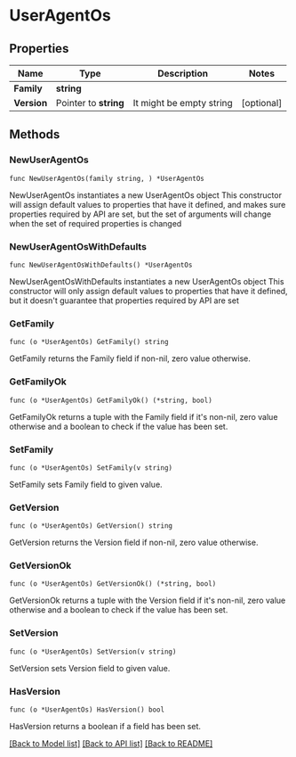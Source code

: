 # UserAgentOs

## Properties

Name | Type | Description | Notes
------------ | ------------- | ------------- | -------------
**Family** | **string** |  | 
**Version** | Pointer to **string** | It might be empty string | [optional] 

## Methods

### NewUserAgentOs

`func NewUserAgentOs(family string, ) *UserAgentOs`

NewUserAgentOs instantiates a new UserAgentOs object
This constructor will assign default values to properties that have it defined,
and makes sure properties required by API are set, but the set of arguments
will change when the set of required properties is changed

### NewUserAgentOsWithDefaults

`func NewUserAgentOsWithDefaults() *UserAgentOs`

NewUserAgentOsWithDefaults instantiates a new UserAgentOs object
This constructor will only assign default values to properties that have it defined,
but it doesn't guarantee that properties required by API are set

### GetFamily

`func (o *UserAgentOs) GetFamily() string`

GetFamily returns the Family field if non-nil, zero value otherwise.

### GetFamilyOk

`func (o *UserAgentOs) GetFamilyOk() (*string, bool)`

GetFamilyOk returns a tuple with the Family field if it's non-nil, zero value otherwise
and a boolean to check if the value has been set.

### SetFamily

`func (o *UserAgentOs) SetFamily(v string)`

SetFamily sets Family field to given value.


### GetVersion

`func (o *UserAgentOs) GetVersion() string`

GetVersion returns the Version field if non-nil, zero value otherwise.

### GetVersionOk

`func (o *UserAgentOs) GetVersionOk() (*string, bool)`

GetVersionOk returns a tuple with the Version field if it's non-nil, zero value otherwise
and a boolean to check if the value has been set.

### SetVersion

`func (o *UserAgentOs) SetVersion(v string)`

SetVersion sets Version field to given value.

### HasVersion

`func (o *UserAgentOs) HasVersion() bool`

HasVersion returns a boolean if a field has been set.


[[Back to Model list]](../README.md#documentation-for-models) [[Back to API list]](../README.md#documentation-for-api-endpoints) [[Back to README]](../README.md)



